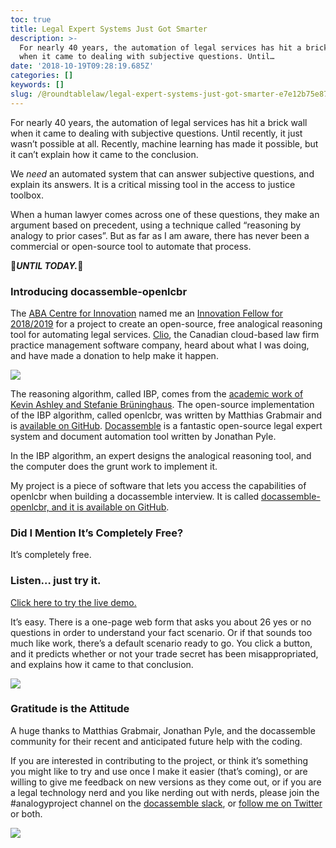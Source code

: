 ```yaml
---
toc: true
title: Legal Expert Systems Just Got Smarter
description: >-
  For nearly 40 years, the automation of legal services has hit a brick wall
  when it came to dealing with subjective questions. Until…
date: '2018-10-19T09:28:19.685Z'
categories: []
keywords: []
slug: /@roundtablelaw/legal-expert-systems-just-got-smarter-e7e12b75e872
---
```


For nearly 40 years, the automation of legal services has hit a brick wall when it came to dealing with subjective questions. Until recently, it just wasn’t possible at all. Recently, machine learning has made it possible, but it can’t explain how it came to the conclusion.

We _need_ an automated system that can answer subjective questions, and explain its answers. It is a critical missing tool in the access to justice toolbox.

When a human lawyer comes across one of these questions, they make an argument based on precedent, using a technique called “reasoning by analogy to prior cases”. But as far as I am aware, there has never been a commercial or open-source tool to automate that process.

🚨**_UNTIL TODAY._**🤯

### Introducing docassemble-openlcbr

The [ABA Centre for Innovation](http://abacenterforinnovation.org/) named me an [Innovation Fellow for 2018/2019](http://abacenterforinnovation.org/fellowships/meet-our-fellows) for a project to create an open-source, free analogical reasoning tool for automating legal services. [Clio](https://www.clio.com/), the Canadian cloud-based law firm practice management software company, heard about what I was doing, and have made a donation to help make it happen.

![](/1____ROG8efF__R3phnARSzZrzg.png)

The reasoning algorithm, called IBP, comes from the [academic work of Kevin Ashley and Stefanie Brüninghaus](https://pdfs.semanticscholar.org/24a4/7ca6f5b2ebec9e809bf19d2b0f0da3dcab81.pdf). The open-source implementation of the IBP algorithm, called openlcbr, was written by Matthias Grabmair and is [available on GitHub](https://github.com/mgrabmair/openlcbr). [Docassemble](https://docassemble.org/) is a fantastic open-source legal expert system and document automation tool written by Jonathan Pyle.

In the IBP algorithm, an expert designs the analogical reasoning tool, and the computer does the grunt work to implement it.

My project is a piece of software that lets you access the capabilities of openlcbr when building a docassemble interview. It is called [docassemble-openlcbr, and it is available on GitHub](https://github.com/Gauntlet173/docassemble-openlcbr).

### Did I Mention It’s Completely Free?

It’s completely free.

### Listen… just try it.

[Click here to try the live demo.](https://testda.roundtablelaw.ca/interview?i=docassemble.openlcbr%3Adata%2Fquestions%2Fexplain_lcbr_test.yml)

It’s easy. There is a one-page web form that asks you about 26 yes or no questions in order to understand your fact scenario. Or if that sounds too much like work, there’s a default scenario ready to go. You click a button, and it predicts whether or not your trade secret has been misappropriated, and explains how it came to that conclusion.

![](/1__X6UQxNiNjrX__9__3HPVKO4Q.png)

### Gratitude is the Attitude

A huge thanks to Matthias Grabmair, Jonathan Pyle, and the docassemble community for their recent and anticipated future help with the coding.

If you are interested in contributing to the project, or think it’s something you might like to try and use once I make it easier (that’s coming), or are willing to give me feedback on new versions as they come out, or if you are a legal technology nerd and you like nerding out with nerds, please join the #analogyproject channel on the [docassemble slack](https://docassemble.slack.com), or [follow me on Twitter](http://www.twitter.com/RoundTableLaw) or both.

![](/1__5meN__6521iZexlNKcRHEbA.png)